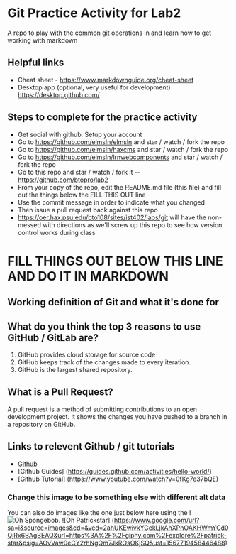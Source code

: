 # Git Practice Activity for Lab2
A repo to play with the common git operations in and learn how to get working with markdown
## Helpful links
- Cheat sheet - https://www.markdownguide.org/cheat-sheet
- Desktop app (optional, very useful for development) https://desktop.github.com/

## Steps to complete for the practice activity
- Get social with github. Setup your account
- Go to https://github.com/elmsln/elmsln and star / watch / fork the repo
- Go to https://github.com/elmsln/haxcms and star / watch / fork the repo
- Go to https://github.com/elmsln/lrnwebcomponents and star / watch / fork the repo
- Go to this repo and star / watch / fork it -- https://github.com/btopro/lab2
- From your copy of the repo, edit the README.md file (this file) and fill out the things below the FILL THIS OUT line
- Use the commit message in order to indicate what you changed
- Then issue a pull request back against this repo
- https://oer.hax.psu.edu/bto108/sites/ist402/labs/git will have the non-messed with directions as we'll screw up this repo to see how version control works during class

# FILL THINGS OUT BELOW THIS LINE AND DO IT IN MARKDOWN

## Working definition of Git and what it's done for

## What do you think the top 3 reasons to use GitHub / GitLab are?
1. GitHub provides cloud storage for source code
2. GitHub keeps track of the changes made to every iteration. 
3. GitHub is the largest shared repository.

## What is a Pull Request?
A pull request is a method of submitting contributions to an open development project. It shows the changes you have pushed to a branch in a repository on GitHub.

## Links to relevent Github / git tutorials
- [Github](https://github.com/)
- [Github Guides] (https://guides.github.com/activities/hello-world/)
- [Github Tutorial] (https://www.youtube.com/watch?v=0fKg7e37bQE)


### Change this image to be something else with different alt data
You can also do images like the one just below here using the !
![Oh Spongebob](https://media.giphy.com/media/3oEjI4sFlp73fvEYgw/giphy.gif).
![Oh Patrickstar] (https://www.google.com/url?sa=i&source=images&cd=&ved=2ahUKEwivkYCekLjkAhXPnOAKHWmYCd0QjRx6BAgBEAQ&url=https%3A%2F%2Fgiphy.com%2Fexplore%2Fpatrick-star&psig=AOvVaw0eCY2rhNgQm7JkROsOKjSQ&ust=1567719458446488)

